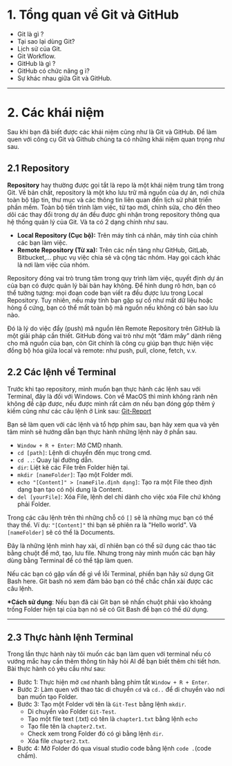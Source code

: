 # 1. Tổng quan về Git và GitHub
- Git là gì ?
- Tại sao lại dùng Git?
-  Lịch sử của Git.
- Git Workflow.
- GitHub là gì ?
- GitHub có chức năng g ì?
- Sự khác nhau giữa Git và GitHub.
---
# 2. Các khái niệm

Sau khi bạn đã biết được các khái niệm cũng như là Git và GitHub. Để làm quen với công cụ Git và Github chúng ta có những khái niệm quan trọng như sau.
## 2.1 Repository

**Repository** hay thường được gọi tắt là repo là một khái niệm trung tâm trong Git. Về bản chất, repository là một kho lưu trữ mã nguồn của dự án, nơi chứa toàn bộ tập tin, thư mục và các thông tin liên quan đến lịch sử phát triển phần mềm. Toàn bộ tiến trình làm việc, từ tạo mới, chỉnh sửa, cho đến theo dõi các thay đổi trong dự án đều được ghi nhận trong repository thông qua hệ thống quản lý của Git. Và ta có 2 dạng chính như sau.

- **Local Repository (Cục bộ):** Trên máy tính cá nhân, máy tính của chính các bạn làm việc.
- **Remote Repository (Từ xa):** Trên các nền tảng như GitHub, GitLab, Bitbucket,... phục vụ việc chia sẻ và cộng tác nhóm. Hay gọi cách khác là nơi làm việc của nhóm.

Repository đóng vai trò trung tâm trong quy trình làm việc, quyết định dự án của bạn có được quản lý bài bản hay không. Để hình dung rõ hơn, bạn có thể tưởng tượng: mọi đoạn code bạn viết ra đều được lưu trong Local Repository. Tuy nhiên, nếu máy tính bạn gặp sự cố như mất dữ liệu hoặc hỏng ổ cứng, bạn có thể mất toàn bộ mã nguồn nếu không có bản sao lưu nào.

Đó là lý do việc đẩy (push) mã nguồn lên Remote Repository trên GitHub là một giải pháp cần thiết. GitHub đóng vai trò như một “đám mây” dành riêng cho mã nguồn của bạn, còn Git chính là công cụ giúp bạn thực hiện việc đồng bộ hóa giữa local và remote: như push, pull, clone, fetch, v.v.

## 2.2 Các lệnh về Terminal
Trước khi tạo repository, mình muốn bạn thực hành các lệnh sau với Terminal, đây là đối với Windows. Còn về MacOS thì mình không rành nên không đề cập được, nếu được mình rất cảm ơn nếu bạn đóng góp thêm ý kiếm cũng như các câu lệnh ở Link sau: [Git-Report](https://github.com/DungLe939/git-report-hcmus.git)

Bạn sẽ làm quen với các lệnh và tổ hợp phím sau, bạn hãy xem qua và yên tâm mình sẽ hướng dẫn bạn thực hành những lệnh này ở phần sau.
- `Window + R + Enter`:  Mở CMD nhanh.
- `cd [path]`: Lệnh di chuyển đến mục trong cmd.
- `cd ..`: Quay lại đường dẫn.
- `dir`: Liệt kê các File trên Folder hiện tại.
- `mkdir [nameFolder]`: Tạo một Folder mới.
- `echo "[Content]" > [nameFile.định dạng]`: Tạo ra một File theo định dạng bạn tạo có nội dung là Content.
- `del [yourFile]`: Xóa File, lệnh del chỉ dành cho việc xóa File chứ không phải Folder.

Trong các câu lệnh trên thì những chỗ có `[]` sẽ là những mục bạn có thể thay thế.
Ví dụ: `"[Content]"` thì bạn sẽ phiên ra là "Hello world". Và `[nameFolder]` sẽ có thể là Documents.

Đây là những lệnh mình hay xài, dĩ nhiên bạn có thể sử dụng các thao tác bằng chuột để mở, tạo, lưu file. Nhưng trong này mình muốn các bạn hãy dùng bằng Terminal để có thể tập làm quen.

Nếu các bạn có gặp vấn đề gì về lỗi Terminal, phiền bạn hãy sử dụng Git Bash here. Git bash nó xem đảm bảo bạn có thể chắc chắn xài được các câu lệnh.

 **\*Cách sử dụng**: Nếu bạn đã cài Git bạn sẽ nhấn chuột phải vào khoảng trống Folder hiện tại của bạn nó sẽ có Git Bash để bạn có thể dử dụng.

---

## 2.3 Thực hành lệnh Terminal
Trong lần thực hành này tôi muốn các bạn làm quen với terminal nếu có vướng mắc hay cần thêm thông tin hãy hỏi AI để bạn biết thêm chi tiết hơn. Bài thực hành có yêu cầu như sau:

- Bước 1: Thực hiện mở `cmd` nhanh bằng phím tắt `Window + R + Enter`.
- Bước 2: Làm quen với thao tác di chuyển `cd` và `cd..` để di chuyển vào nơi bạn muốn tạo Folder. 
- Bước 3: Tạo một Folder với tên là `Git-Test` bằng lệnh `mkdir`.
	- Di chuyển vào Folder `Git-Test`.
	- Tạo một file text (.txt) có tên là `chapter1.txt` bằng lệnh `echo`
	- Tạo file tên là `chapter2.txt`.
	- Check xem trong Folder đó có gì bằng lệnh `dir`.
	- Xóa file `chapter2.txt`.
- Bước 4: Mở Folder đó qua visual studio code bằng lệnh `code .`(code chấm).
